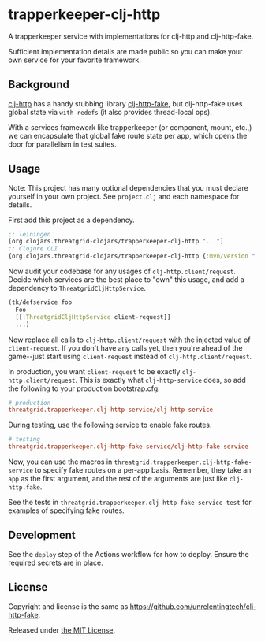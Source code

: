 # trapperkeeper-clj-http

A trapperkeeper service with implementations for clj-http and clj-http-fake.

Sufficient implementation details are made public so you can make your own service for your favorite framework.

## Background

[clj-http](https://github.com/dakrone/clj-http) has a handy stubbing library [clj-http-fake](https://github.com/unrelentingtech/clj-http-fake),
but clj-http-fake uses global state via `with-redefs` (it also provides thread-local ops).

With a services framework like trapperkeeper (or component, mount, etc.,)
we can encapsulate that global fake route state per app, which opens the door for parallelism
in test suites.

## Usage

Note: This project has many optional dependencies that you must declare yourself in
your own project. See `project.clj` and each namespace for details.

First add this project as a dependency.

```clojure
;; leiningen
[org.clojars.threatgrid-clojars/trapperkeeper-clj-http "..."]
;; Clojure CLI
{org.clojars.threatgrid-clojars/trapperkeeper-clj-http {:mvn/version "..."}}
```

Now audit your codebase for any usages of `clj-http.client/request`. Decide which
services are the best place to "own" this usage, and add a dependency to `ThreatgridCljHttpService`.

```clojure
(tk/defservice foo
  Foo
  [[:ThreatgridCljHttpService client-request]]
  ...)
```

Now replace all calls to `clj-http.client/request` with the injected value of `client-request`.
If you don't have any calls yet, then you're ahead of the game--just start using `client-request`
instead of `clj-http.client/request`.

In production, you want `client-request` to be exactly `clj-http.client/request`. This is exactly
what `clj-http-service` does, so add the following to your production bootstrap.cfg:

```cfg
# production
threatgrid.trapperkeeper.clj-http-service/clj-http-service
```

During testing, use the following service to enable fake routes.

```cfg
# testing
threatgrid.trapperkeeper.clj-http-fake-service/clj-http-fake-service
```

Now, you can use the macros in `threatgrid.trapperkeeper.clj-http-fake-service` to specify
fake routes on a per-app basis. Remember, they take an `app` as the first argument, and the
rest of the arguments are just like `clj-http.fake`.

See the tests in `threatgrid.trapperkeeper.clj-http-fake-service-test` for examples
of specifying fake routes.

## Development

See the `deploy` step of the Actions workflow for how to deploy. Ensure the required secrets
are in place.

## License

Copyright and license is the same as https://github.com/unrelentingtech/clj-http-fake.

Released under [the MIT License](http://www.opensource.org/licenses/mit-license.php).
